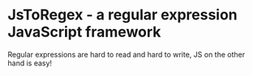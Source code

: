 JsToRegex - a regular expression JavaScript framework
=========

Regular expressions are hard to read and hard to write, JS on the other hand is easy!

